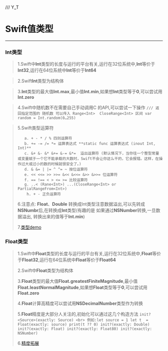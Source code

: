 /// Y_T
# Swift值类型
-------

### Int类型

> 1.Swift中**Int**类型的长度与运行的平台有关,运行在32位系统中,**Int**等价于**Int32**,运行在64位系统中**Int**等价于**Int64**
 
> 2.Swift**Int**类型为结构体

> 3.**Int**类型的最大值**Int.max**,最小值**Int.min**,如果想**Int**类型等于**0**,可以尝试用**Int.zero**

> 4.Swift中随机数不在需要自己手动调用C 的API,可以尝试一下操作
> `
> /// 返回指定范围的 随机数 可以传入 Range<Int>  CloseRange<Int> 区间
    var random = Int.random(0…255)
  `

>  5.Swift类型运算符
> 
>        a. + - * / % 四则运算符
>        b. += -= /= *= 运算表达式 **static func 运算表达式 (inout Int, Int)**
>        c. &+ &- &* &+= &-= &*=  溢出运算符 (默认情况下，当你往一个整型常量或变量赋于一个它不能承载的大数时，Swift不会让你这么干的，它会报错。这样，在操作过大或过小的数的时候就很安全了。)
>        d. & &= | |= ^ ^= ~ 按位运算符
>        e. << <<= >> >>= &<< &<<= &>> &>>= 位运算符
>        f. == !== < > <= >= 比较运算符
>        g. ..< (Rane<Int>) ...(CloseRange<Int> or PartialRangeFrom<Int>)
> 		  h. + - 正负运算符
> 6.注意点: **Float**、**Double** 转换成Int类型注意数据溢出,可以先转成**NSNumbr**后,在转换成**Int**类型(有趣的是 如果通过**NSNumber**转换,一旦数据溢出, 转换出来的值等于**Int.min**)
> 
> 7.[类型demo](./code/基础类型.swift)
         
    
### Float类型
> 1.Swift中**Float**类型的长度与运行的平台有关,运行在32位系统中,**Float**等价于**Float32**,运行在64位系统中**Float**等价于**Float64**
> 
> 2.Swift中**Float**类型为结构体
> 
> 3.**Float**类型的最大值**Float.greatestFiniteMagnitude**,最小值**Float.leastNormalMagnitude**,如果想**Float**类型等于**0**,可以尝试用**Float.zero**
> 
> 4.**Float**计算高精度可以尝试用**NSDecimalNumber**类型作为转换
> 
> 5.**Float**精度是大部分人关注的,初始化可以通过这几个构造方法
> `
> 	 init?<Source>(exactly: Source) <br>
> 	 例如:let source = 1
		  let t  = Float(exactly: source)
		  print(t ?? 0)
	init?(exactly: Double)
	init?(exactly: Float)
	init?(exactly: Float80)
	init?(exactly: NSNumber)
> `
> 
> 6.[精度拓展](./code/NSDecimalNumber+YTExtension.swift)

